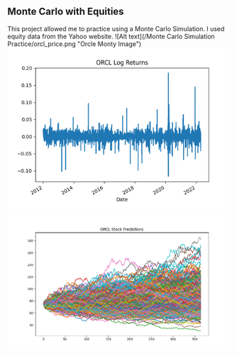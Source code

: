## Monte Carlo with Equities
This project allowed me to practice using a Monte Carlo Simulation. I used equity data from the Yahoo website.
![Alt text](/Monte Carlo Simulation Practice/orcl_price.png "Orcle Monty Image")
![Alt text](/orcl_logreturns.png "Orcle Monty Image")
![Alt text](/orcl_monty.png "Orcle Monty Image")
